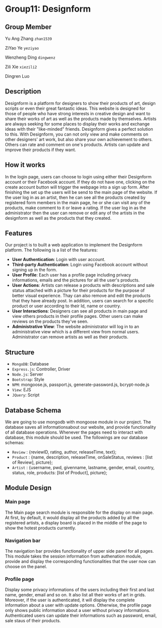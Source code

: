 #  Group11: Designform
## Group Member
Yu Ang Zhang 
`zhan1539`

ZiYao Ye 
`yeziyao`

Wenzheng Ding 
`dingwenz`

Zili Xie 
`xiezili2`

Dingren Luo
## Description
Designform is a platform for designers to show their products of art, design scripts or even their great fantastic ideas. This website is designed for those of people who have strong interests in creative design and want to share their works of art as well as the products made by themselves. Artists are always seeking for some places to display their works and exchange ideas with their "like-minded" friends. Designform gives a perfect solution to this. With Designform, you can not only view and make comments on other designers' art work, but also share your own achievement to others. Others can rate and comment on one's products. Artists can update and improve their products if they want.


## How it works
In the login page, users can choose to login using either their Designform account or their Facebook account. If they do not have one, clicking on the create account button will trigger the webpage into a sign up form. After finishing the set up the users will be send to the main page of the website. If the user log in as an artist, then he can see all the products created by registered form members in the main page, he or she can visit any of the products, make comment to it or leave a rating. If the user log in as the administrator then the user can remove or edit any of the artists in the designform as well as the products that they created.


## Features
Our project is to built a web application to implement the Designform platform. The following is a list of the features:

- **User Authentication**: Login with user account. 
- **Third-party Authentication**:  Login using Facebook account without signing up in the form.
- **User Profile**: Each user has a profile page including privacy informations, emails and the pictures for all the user's products.
- **User Actions**: Artists can release a products with descriptions and sale status attached with a picture for their products for the purpose of better visual experience. Thay can also remove and edit the products that they have already post. In addition, users can search for a specific product or user according to their Id, name or country.
- **User Interactions**: Designers can see all products in main page and view others products in their profile pages. Other users can make reviews on the products they've seen. 
- **Administrative View**: The website administrator will log in to an administrative view which is a different view from normal users. Administrator can remove artists as well as their products.


## Structure

- ``MongoDB``: Database
- ``Express.js``: Controller, Driver
- ``Node.js``: Server
- ``Bootstrap``: Style
- ``NPM``: mongoose.js, passport.js, generate-password.js, bcrypt-node.js
- ``View``: EJS
- ``JQuery``: Script

## Database Schema
We are going to use mongodb with mongoose module in our project. The database saves all informationsabout our website, and provide functionality of all database operations. Whenever the pages need to interact with database, this module should be used.
The followings are our database schemas:
- `Review` : {reviewID, rating, author, releaseTime, text};
- `Product` : {name, description, releaseTime, onSaleStatus, reviews : [list of Review], picture};
- `Artist` : {username, pwd, givenname, lastname, gender, email, country, status, role, products: [list of Product], picture};


## Module Design

### Main page
The Main page search module is responsible for the display on main page. At first, by default, it would display all the products added by all the registered artists, a display board is placed in the middle of the page to show the hotest products currently.

### Navigation bar
The navigation bar provides functionality of upper side panel for all pages. This module takes the session information from authenation module, provide and display the corresponding functionalities that the user now can choose on the panel. 

### Profile page
Display some privacy informations of the users including their first and last name, gender, email and so on. It also list all their works of art in grids. Moreover, if the user is authenticated, it will display the complete information about a user with update options. Otherwise, the profile page only shows public information about a user without privacy informations. Authenticated users can update their informations such as password, email, sale staus of their products.



